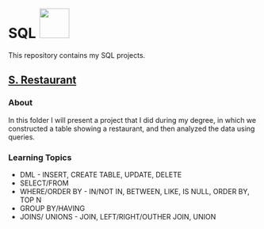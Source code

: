 # SQL <img src="https://upload.wikimedia.org/wikipedia/commons/8/87/Sql_data_base_with_logo.png" width="60px">
This repository contains my SQL projects. 

## <span style="blue">[S. Restaurant](https://github.com/adiredri/SQL/tree/main/S.%20Restaurant "S. Restaurant")</span>

### About
In this folder I will present a project that I did during my degree, in which we constructed a table showing a restaurant, and then analyzed the data using queries.

### Learning Topics

* DML - INSERT, CREATE TABLE, UPDATE, DELETE
* SELECT/FROM
* WHERE/ORDER BY - IN/NOT IN, BETWEEN, LIKE, IS NULL, ORDER BY, TOP N
* GROUP BY/HAVING
* JOINS/ UNIONS - JOIN, LEFT/RIGHT/OUTHER JOIN, UNION 
